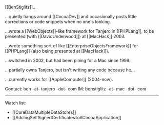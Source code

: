 

[[BenStiglitz]]...

...quietly hangs around [[CocoaDev]] and occasionally posts little corrections or code snippets when no one's looking.

...wrote a [[WebObjects]]-like framework for Tanjero in [[PHPLang]], to be presented (with [[DavidUnderwood]]) at [[MacHack]] 2003.

...wrote something sort of like [[EnterpriseObjectsFramework]] for [[PHPLang]] (also being presented at [[MacHack]]).

...switched in 2002, but had been pining for a Mac since 1999.

...partially owns Tanjero, but isn't writing any code because he...

...currently works for [[AppleComputer]] (2004-now).

Contact:
ben -at- tanjero -dot- com
IM: benstiglitz -at- mac -dot- com

----
Watch list:

* [[CoreDataMultipleDataStores]]
* [[AddingSelfSignedCertificatesToACocoaApplication]]